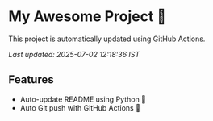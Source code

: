 # My Awesome Project 🚀

This project is automatically updated using GitHub Actions.

_Last updated: 2025-07-02 12:18:36 IST_

## Features
- Auto-update README using Python 🐍
- Auto Git push with GitHub Actions 🤖

